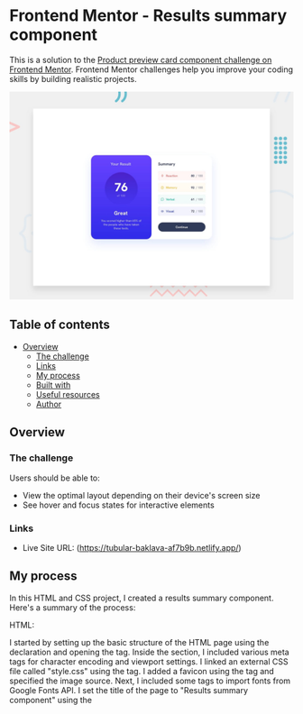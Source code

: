 # Frontend Mentor - Results summary component

This is a solution to the [Product preview card component challenge on Frontend Mentor](https://www.frontendmentor.io/challenges/product-preview-card-component-GO7UmttRfa). Frontend Mentor challenges help you improve your coding skills by building realistic projects. 

![Design preview for the Results summary component coding challenge](./design/desktop-preview.jpg)

## Table of contents

- [Overview](#overview)
  - [The challenge](#the-challenge)
  - [Links](#links)
  - [My process](#my-process)
  - [Built with](#built-with)
  - [Useful resources](#useful-resources)
  - [Author](#author)

## Overview

### The challenge

Users should be able to:

- View the optimal layout depending on their device's screen size
- See hover and focus states for interactive elements

### Links

- Live Site URL: (https://tubular-baklava-af7b9b.netlify.app/)

## My process

In this HTML and CSS project, I created a results summary component. Here's a summary of the process:

HTML:

I started by setting up the basic structure of the HTML page using the <!DOCTYPE html> declaration and opening the <html> tag.
Inside the <head> section, I included various meta tags for character encoding and viewport settings.
I linked an external CSS file called "style.css" using the <link> tag.
I added a favicon using the <link> tag and specified the image source.
Next, I included some <link> tags to import fonts from Google Fonts API.
I set the title of the page to "Results summary component" using the <title> tag.
Moving to the <body> section, I divided the content into a row using a <div> element with the class "row".
Inside the row, I created the main section using the <main> tag with the class "results-container".
Within the main section, I added a heading with the class "results__title" and a message with the class "results__message".
I created a circular container using a <div> element with the class "results__circle".
Inside the circle, I displayed the actual result and total result using <p> elements with the classes "results__actual-result" and "results__total-result" respectively.
Below the circle, I included a paragraph with the class "results__scored" to display the user's performance compared to others.
In the second column of the row, I added an article with the class "summary-container".
Inside the article, I included a heading with the class "summary__title".
I created four sections within the article, each representing a different summary category (Reaction, Memory, Verbal, and Visual).
Each section contains an icon, a heading, and a paragraph displaying points obtained out of the total points.
Finally, I added a button with the class "button" inside the footer of the article.
CSS:

I defined custom CSS variables using the :root selector to store various color values and font properties.
I used the universal selector * to apply the box-sizing: border-box property to all elements.
The body element was styled to set the font, font size, display, and line-height properties.
I applied some styles for images and other media elements to ensure they are responsive.
I set the font and font-size for specific form elements such as input, button, textarea, and select.
Styles for paragraphs and headings were adjusted for proper text wrapping.
The #root and __next elements were isolated using the isolation: isolate property.
Media queries were used to apply different styles based on the screen size.
For screens with a maximum width of 615px, I adjusted the layout and styling to create a mobile-friendly design.
For larger screens with a minimum width of 616px, I used CSS grid and additional styles to create a desktop layout.
Overall, the HTML and CSS code work together to create a responsive and visually appealing results summary component with a mobile-first design approach.

### Built with

- Semantic HTML5 markup
- CSS custom properties
- Flexbox
- CSS Grid
- Mobile-first workflow

### Useful resources

- [Custom CSS Reset](https://www.joshwcomeau.com/css/custom-css-reset/) - This helped me to create a really good responsive website. I really liked this reset and will use it again.

## Author

- Frontend Mentor - [@eliasalonso](https://www.frontendmentor.io/profile/eliasalonso)
- Instagram - [@eliasmaestro](https://www.instagram.com/eliasmaestro)
